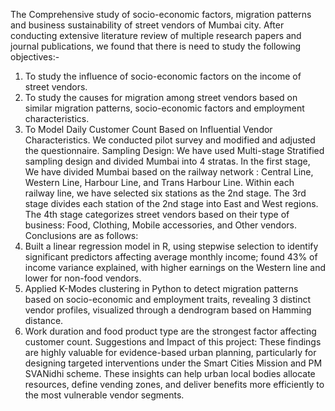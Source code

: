 The Comprehensive study of socio-economic factors, migration patterns and business sustainability of street vendors of Mumbai city.
After conducting extensive literature review of multiple research papers and journal publications, we found that there is need to study the following objectives:-
1) To study the influence of socio-economic factors on the income of street vendors.
2) To study the causes for migration among street vendors based on similar migration patterns, socio-economic factors and employment characteristics.
3) To Model Daily Customer Count Based on Influential Vendor Characteristics.
We conducted pilot survey and modified and adjusted the questionnaire.
Sampling Design:
We have used Multi-stage Stratified sampling design and divided Mumbai into 4 stratas. In the first stage, We have divided Mumbai based on the railway network : Central Line, Western Line, Harbour Line, and Trans Harbour Line. Within each railway line, we have selected six stations as the 2nd stage. The 3rd stage divides each station of the 2nd stage into East and West regions. The 4th stage categorizes street vendors based on their type of business: Food, Clothing, Mobile accessories, and Other vendors.
Conclusions are as follows:
1) Built a linear regression model in R, using stepwise selection to identify significant predictors affecting average monthly income;  found 43% of income variance explained, with higher earnings on the Western line and lower for non-food vendors.
2) Applied K-Modes clustering in Python to detect migration patterns based on socio-economic and employment traits, revealing 3 distinct vendor profiles, visualized through a dendrogram based on Hamming distance.
3) Work duration and food product type are the strongest factor affecting customer count.
Suggestions and Impact of this project:
These  findings are highly valuable for evidence-based urban planning, particularly for designing targeted interventions under the Smart Cities Mission and PM SVANidhi scheme. These insights can help urban local bodies allocate resources, define vending zones, and deliver benefits more efficiently to the most vulnerable vendor segments.
